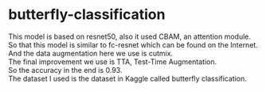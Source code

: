# butterfly-classification
This model is based on resnet50, also it used CBAM, an attention module.\
So that this model is similar to fc-resnet which can be found on the Internet.\
And the data augmentation here we use is cutmix.\
The final improvement we use is TTA, Test-Time Augmentation.\
So the accuracy in the end is 0.93.\
The dataset I used is the dataset in Kaggle called butterfly classification.
